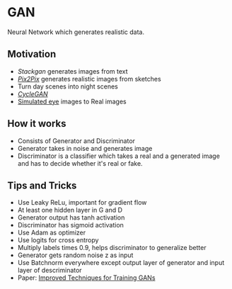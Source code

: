 
# GAN

Neural Network which generates realistic data.

## Motivation

* *Stackgan* generates images from text
* *[Pix2Pix](https://affinelayer.com/pixsrv/)* generates realistic images from sketches
* Turn day scenes into night scenes
* *[CycleGAN](https://github.com/junyanz/CycleGAN)* 
* [Simulated eye](https://arxiv.org/pdf/1612.07828.pdf) images to Real images

## How it works

* Consists of Generator and Discriminator
* Generator takes in noise and generates image
* Discriminator is a classifier which takes a real and a generated image and has to decide whether it's real or fake.

## Tips and Tricks

* Use Leaky ReLu, important for gradient flow
* At least one hidden layer in G and D
* Generator output has tanh activation
* Discriminator has sigmoid activation
* Use Adam as optimizer
* Use logits for cross entropy
* Multiply labels times 0.9, helps discriminator to generalize better
* Generator gets random noise z as input
* Use Batchnorm everywhere except output layer of generator and input layer of descriminator
* Paper: [Improved Techniques for Training GANs](https://arxiv.org/pdf/1606.03498.pdf)
